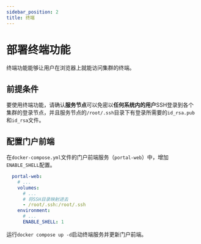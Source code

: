 ```yaml
---
sidebar_position: 2
title: 终端
---
```


# 部署终端功能

终端功能能够让用户在浏览器上就能访问集群的终端。

## 前提条件

要使用终端功能，请确认**服务节点**可以免密以**任何系统内的用户**SSH登录到各个集群的登录节点，并且服务节点的`/root/.ssh`目录下有登录所需要的`id_rsa.pub`和`id_rsa`文件。

## 配置门户前端

在`docker-compose.yml`文件的门户前端服务（`portal-web`）中，增加`ENABLE_SHELL`配置。

```yaml title=docker-compose.yml
  portal-web:
    # ...
    volumes:
      # ...
      # 将SSH目录映射进去
      - /root/.ssh:/root/.ssh
    environment:
      # ...
      ENABLE_SHELL: 1
```

运行`docker compose up -d`启动终端服务并更新门户前端。
